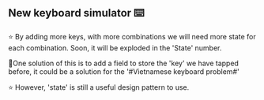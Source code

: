 ## New keyboard simulator ⌨️

⭐ By adding more keys, with more combinations we will need more state for each combination. Soon, it will be exploded in the 'State' number.

🌼One solution of this is to add a field to store the 'key' we have tapped before, it could be a solution for the '#Vietnamese keyboard problem#'

⭐ However, 'state' is still a useful design pattern to use.
